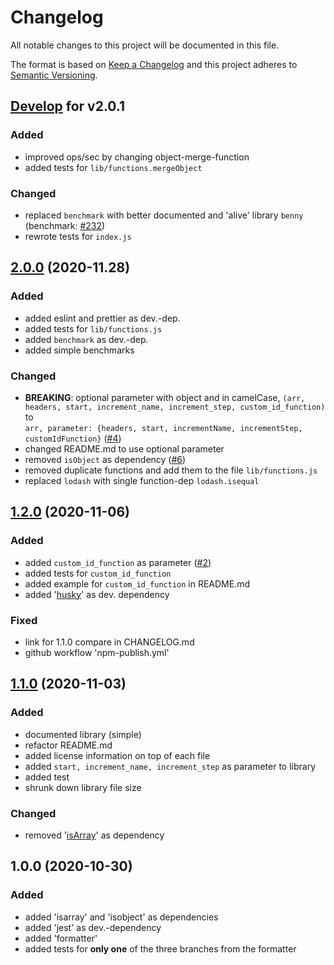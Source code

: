 # Changelog

All notable changes to this project will be documented in this file.

The format is based on [Keep a Changelog](http://keepachangelog.com/en/1.0.0/)
and this project adheres to [Semantic Versioning](http://semver.org/spec/v2.0.0.html).


## [Develop] for v2.0.1

### Added

- improved ops/sec by changing object-merge-function
- added tests for `lib/functions.mergeObject`

### Changed

- replaced `benchmark` with better documented and 'alive' library `benny` (benchmark: [#232])
- rewrote tests for `index.js`

## [2.0.0] (2020-11.28)
### Added

- added eslint and prettier as dev.-dep.
- added tests for `lib/functions.js`
- added `benchmark` as dev.-dep.
- added simple benchmarks

### Changed

- **BREAKING**: optional parameter with object and in camelCase, `(arr, headers, start, increment_name, increment_step, custom_id_function)` to<br>`arr, parameter: {headers, start, incrementName, incrementStep, customIdFunction}` ([#4])
- changed README.md to use optional parameter
- removed `isObject` as dependency ([#6])
- removed duplicate functions and add them to the file `lib/functions.js`
- replaced `lodash` with single function-dep `lodash.isequal`


## [1.2.0] (2020-11-06)

### Added

- added `custom_id_function` as parameter ([#2])
- added tests for `custom_id_function`
- added example for `custom_id_function` in README.md
- added '[husky](https://www.npmjs.com/package/husky)' as dev. dependency

### Fixed

- link for 1.1.0 compare in CHANGELOG.md
- github workflow 'npm-publish.yml'

## [1.1.0] (2020-11-03)

### Added

- documented library (simple)
- refactor README.md
- added license information on top of each file
- added `start, increment_name, increment_step` as parameter to library
- added test
- shrunk down library file size

### Changed

- removed '[isArray](https://www.npmjs.com/package/isarray)' as dependency

## 1.0.0 (2020-10-30)

### Added

- added 'isarray' and 'isobject' as dependencies
- added 'jest' as dev.-dependency
- added 'formatter'
- added tests for <b>only one</b> of the three branches from the formatter

[#2]: https://github.com/LetsMelon/addIdToArray/issues/2
[#4]: https://github.com/LetsMelon/addIdToArray/issues/4
[#6]: https://github.com/LetsMelon/addIdToArray/issues/6
[#232]: https://github.com/bestiejs/benchmark.js/issues/232

[develop]: https://github.com/LetsMelon/addIdToArray/compare/main...develop
[2.0.0]: https://github.com/LetsMelon/addIdToArray/compare/v1.2.0...v2.0.0
[1.2.0]: https://github.com/LetsMelon/addIdToArray/compare/v1.1.0...v1.2.0
[1.1.0]: https://github.com/LetsMelon/addIdToArray/compare/v1.0.0...v1.1.0
